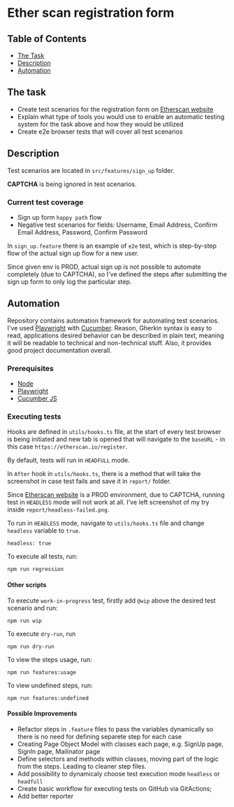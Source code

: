 # Ether scan registration form

## Table of Contents

- [The Task](#the-task)
- [Description](#description)
- [Automation](#automation)

## The task
- Create test scenarios for the registration form on [Etherscan website](https://etherscan.io/register)
- Explain what type of tools you would use to enable an automatic testing system for the task above and how they would be utilized
- Create e2e browser tests that will cover all test scenarios

## Description

Test scenarios are located in `src/features/sign_up` folder.

**CAPTCHA** is being ignored in test scenarios. 

### Current test coverage 
- Sign up form `happy path` flow 
- Negative test scenarios for fields: Username, Email Address, Confirm Email Address, Password, Confirm Password  

In `sign_up.feature` there is an example of `e2e` test, which is step-by-step flow of the actual sign up flow for a new user.

Since given env is PROD, actual sign up is not possible to automate completely (due to CAPTCHA), so I've defined the steps after submitting the sign up form to only log the particular step.    

## Automation

Repository contains automation framework for automating test scenarios. I've used [Playwright](https://playwright.dev/) with [Cucumber](https://cucumber.io/). Reason, Gherkin syntax is easy to read, applications desired behavior can be described in plain text, meaning it will be readable to technical and non-technical stuff. Also, it provides good project documentation overall.

### Prerequisites

- [Node](https://nodejs.org/en/download/package-manager)
- [Playwright](https://playwright.dev/docs/intro)
- [Cucumber JS](https://github.com/cucumber/cucumber-js)

### Executing tests

Hooks are defined in `utils/hooks.ts` file, at the start of every test browser is being initiated and new tab is opened that will navigate to the `baseURL` - in this case `https://etherscan.io/register`.

By default, tests will run in `HEADFULL` mode. 

In `After` hook in `utils/hooks.ts`, there is a method that will take the screenshot in case test fails and save it in `report/` folder. 

Since [Etherscan website](https://etherscan.io/register) is a PROD environment, due to CAPTCHA, running test in `HEADLESS` mode will not work at all. I've left screenshot of my try inside `report/headless-failed.png`.

To run in `HEADLESS` mode, navigate to `utils/hooks.ts` file and change `headless` variable to `true`.
```
headless: true
```

To execute all tests, run:

```
npm run regression
```
#### Other scripts
To execute `work-in-progress` test, firstly add `@wip` above the desired test scenario and run:

```
npm run wip
```
To execute `dry-run`, run
```
npm run dry-run
```
To view the steps usage, run:
```
npm run features:usage
```
To view undefined steps, run:
```
npm run features:undefined
```

#### Possible Improvements
- Refactor steps in `.feature` files to pass the variables dynamically so there is no need for defining separete step for each case 
- Creating Page Object Model with classes each page, e.g. SignUp page, SignIn page, Mailinator page 
- Define selectors and methods within classes, moving part of the logic from the steps. Leading to cleaner step files.
- Add possibility to dynamicaly choose test execution mode `headless` or `headfull`  
- Create basic workflow for executing tests on GitHub via GitActions;  
- Add better reporter
